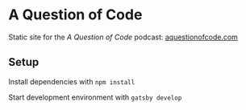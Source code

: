 # A Question of Code

Static site for the *A Question of Code* podcast: [aquestionofcode.com](https://aquestionofcode.com/)

## Setup

Install dependencies with `npm install`

Start development environment with `gatsby develop`

